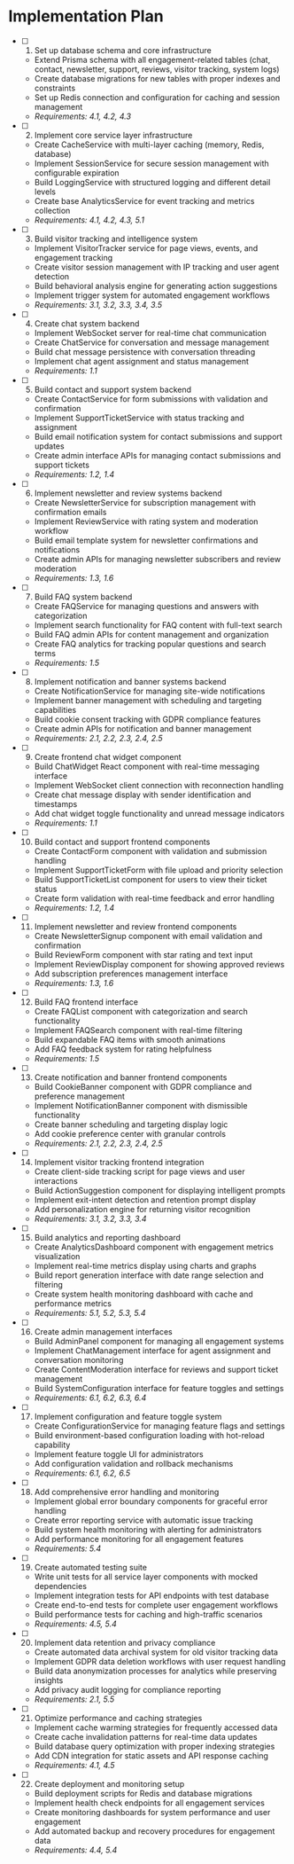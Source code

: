 # Implementation Plan

- [ ] 1. Set up database schema and core infrastructure
  - Extend Prisma schema with all engagement-related tables (chat, contact, newsletter, support, reviews, visitor tracking, system logs)
  - Create database migrations for new tables with proper indexes and constraints
  - Set up Redis connection and configuration for caching and session management
  - _Requirements: 4.1, 4.2, 4.3_

- [ ] 2. Implement core service layer infrastructure
  - Create CacheService with multi-layer caching (memory, Redis, database)
  - Implement SessionService for secure session management with configurable expiration
  - Build LoggingService with structured logging and different detail levels
  - Create base AnalyticsService for event tracking and metrics collection
  - _Requirements: 4.1, 4.2, 4.3, 5.1_

- [ ] 3. Build visitor tracking and intelligence system
  - Implement VisitorTracker service for page views, events, and engagement tracking
  - Create visitor session management with IP tracking and user agent detection
  - Build behavioral analysis engine for generating action suggestions
  - Implement trigger system for automated engagement workflows
  - _Requirements: 3.1, 3.2, 3.3, 3.4, 3.5_

- [ ] 4. Create chat system backend
  - Implement WebSocket server for real-time chat communication
  - Create ChatService for conversation and message management
  - Build chat message persistence with conversation threading
  - Implement chat agent assignment and status management
  - _Requirements: 1.1_

- [ ] 5. Build contact and support system backend
  - Create ContactService for form submissions with validation and confirmation
  - Implement SupportTicketService with status tracking and assignment
  - Build email notification system for contact submissions and support updates
  - Create admin interface APIs for managing contact submissions and support tickets
  - _Requirements: 1.2, 1.4_

- [ ] 6. Implement newsletter and review systems backend
  - Create NewsletterService for subscription management with confirmation emails
  - Implement ReviewService with rating system and moderation workflow
  - Build email template system for newsletter confirmations and notifications
  - Create admin APIs for managing newsletter subscribers and review moderation
  - _Requirements: 1.3, 1.6_

- [ ] 7. Build FAQ system backend
  - Create FAQService for managing questions and answers with categorization
  - Implement search functionality for FAQ content with full-text search
  - Build FAQ admin APIs for content management and organization
  - Create FAQ analytics for tracking popular questions and search terms
  - _Requirements: 1.5_

- [ ] 8. Implement notification and banner systems backend
  - Create NotificationService for managing site-wide notifications
  - Implement banner management with scheduling and targeting capabilities
  - Build cookie consent tracking with GDPR compliance features
  - Create admin APIs for notification and banner management
  - _Requirements: 2.1, 2.2, 2.3, 2.4, 2.5_

- [ ] 9. Create frontend chat widget component
  - Build ChatWidget React component with real-time messaging interface
  - Implement WebSocket client connection with reconnection handling
  - Create chat message display with sender identification and timestamps
  - Add chat widget toggle functionality and unread message indicators
  - _Requirements: 1.1_

- [ ] 10. Build contact and support frontend components
  - Create ContactForm component with validation and submission handling
  - Implement SupportTicketForm with file upload and priority selection
  - Build SupportTicketList component for users to view their ticket status
  - Create form validation with real-time feedback and error handling
  - _Requirements: 1.2, 1.4_

- [ ] 11. Implement newsletter and review frontend components
  - Create NewsletterSignup component with email validation and confirmation
  - Build ReviewForm component with star rating and text input
  - Implement ReviewDisplay component for showing approved reviews
  - Add subscription preferences management interface
  - _Requirements: 1.3, 1.6_

- [ ] 12. Build FAQ frontend interface
  - Create FAQList component with categorization and search functionality
  - Implement FAQSearch component with real-time filtering
  - Build expandable FAQ items with smooth animations
  - Add FAQ feedback system for rating helpfulness
  - _Requirements: 1.5_

- [ ] 13. Create notification and banner frontend components
  - Build CookieBanner component with GDPR compliance and preference management
  - Implement NotificationBanner component with dismissible functionality
  - Create banner scheduling and targeting display logic
  - Add cookie preference center with granular controls
  - _Requirements: 2.1, 2.2, 2.3, 2.4, 2.5_

- [ ] 14. Implement visitor tracking frontend integration
  - Create client-side tracking script for page views and user interactions
  - Build ActionSuggestion component for displaying intelligent prompts
  - Implement exit-intent detection and retention prompt display
  - Add personalization engine for returning visitor recognition
  - _Requirements: 3.1, 3.2, 3.3, 3.4_

- [ ] 15. Build analytics and reporting dashboard
  - Create AnalyticsDashboard component with engagement metrics visualization
  - Implement real-time metrics display using charts and graphs
  - Build report generation interface with date range selection and filtering
  - Create system health monitoring dashboard with cache and performance metrics
  - _Requirements: 5.1, 5.2, 5.3, 5.4_

- [ ] 16. Create admin management interfaces
  - Build AdminPanel component for managing all engagement systems
  - Implement ChatManagement interface for agent assignment and conversation monitoring
  - Create ContentModeration interface for reviews and support ticket management
  - Build SystemConfiguration interface for feature toggles and settings
  - _Requirements: 6.1, 6.2, 6.3, 6.4_

- [ ] 17. Implement configuration and feature toggle system
  - Create ConfigurationService for managing feature flags and settings
  - Build environment-based configuration loading with hot-reload capability
  - Implement feature toggle UI for administrators
  - Add configuration validation and rollback mechanisms
  - _Requirements: 6.1, 6.2, 6.5_

- [ ] 18. Add comprehensive error handling and monitoring
  - Implement global error boundary components for graceful error handling
  - Create error reporting service with automatic issue tracking
  - Build system health monitoring with alerting for administrators
  - Add performance monitoring for all engagement features
  - _Requirements: 5.4_

- [ ] 19. Create automated testing suite
  - Write unit tests for all service layer components with mocked dependencies
  - Implement integration tests for API endpoints with test database
  - Create end-to-end tests for complete user engagement workflows
  - Build performance tests for caching and high-traffic scenarios
  - _Requirements: 4.5, 5.4_

- [ ] 20. Implement data retention and privacy compliance
  - Create automated data archival system for old visitor tracking data
  - Implement GDPR data deletion workflows with user request handling
  - Build data anonymization processes for analytics while preserving insights
  - Add privacy audit logging for compliance reporting
  - _Requirements: 2.1, 5.5_

- [ ] 21. Optimize performance and caching strategies
  - Implement cache warming strategies for frequently accessed data
  - Create cache invalidation patterns for real-time data updates
  - Build database query optimization with proper indexing strategies
  - Add CDN integration for static assets and API response caching
  - _Requirements: 4.1, 4.5_

- [ ] 22. Create deployment and monitoring setup
  - Build deployment scripts for Redis and database migrations
  - Implement health check endpoints for all engagement services
  - Create monitoring dashboards for system performance and user engagement
  - Add automated backup and recovery procedures for engagement data
  - _Requirements: 4.4, 5.4_